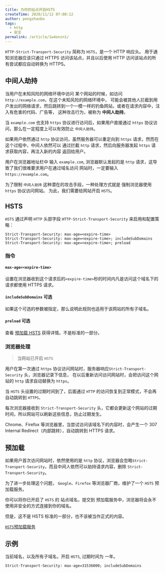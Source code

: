 ```yaml
---
title: 为你的站点开启HSTS
createTime: 2020/11/12 07:08:12
author: pengzhanbo
tags: 
  - http
  - 安全
permalink: /article/1w4onzn1/
---
```


`HTTP-Strict-Transport-Security` 简称为 `HSTS`，是一个 HTTP 响应头。
用于通知浏览器应该只通过 HTTPS 访问该站点，并且以后使用 HTTP 访问该站点的所有尝试都应自动转换为 HTTPS。

<!-- more -->

## 中间人劫持

当用户在未知风险的网络环境中访问 某个网站的时候，如访问 `http://example.com`，在这个未知风险的网络环境中，
可能会被其他人拦截到用户发出的网络请求，然后跳转到一个一模一样的钓鱼网站，或者在请求内容中，注入有危害的代码、广告等，
这种攻击行为，被称为 **中间人劫持**。

当 `example.com` 也支持 `https` 协议进行访问后，如果用户直接通过 `https` 协议访问，那么在一定程度上可以有效防止
`中间人劫持`。

如果用户依然通过 `http` 协议访问，虽然服务器可以重定向到 `https` 请求，然而在这个过程中，中间人依然可以
通过拦截 `http` 请求，然后向服务器发起 `https` 请求获取内容，再注入新的内容 返回给用户。

用户在浏览器地址栏中 输入 `example.com`, 浏览器默认发起的是 `http` 请求，这导致了我们很难要求用户在通过域名访问
网站时，一定要输入 `https://example.com`。

为了限制 `中间人劫持` 这种潜在的攻击手段，一种处理方式就是 强制浏览器使用 `https` 协议访问网站。
为此，我们需要给网站开启 `HSTS`。

## HSTS

`HSTS` 通过声明 `HTTP` 头部字段 `HTTP-Strict-Transport-Security` 来启用和配置策略：

```
Strict-Transport-Security: max-age=<expire-time>
Strict-Transport-Security: max-age=<expire-time>; includeSubDomains
Strict-Transport-Security: max-age=<expire-time>; preload
```

### 指令

#### `max-age=<expire-time>`

设置在浏览器收到这个请求后的`<expire-time>`秒的时间内凡是访问这个域名下的请求都使用 HTTPS 请求。

#### `includeSubDomains` <Badge>可选</Badge>

如果这个可选的参数被指定，那么说明此规则也适用于该网站的所有子域名。

#### `preload` <Badge>可选</Badge>

查看 [预加载 HSTS](https://www.chromium.org/hsts/) 获得详情。不是标准的一部分。

### 浏览器处理

> 当网站已开启 `HSTS`

用户在第一次通过 `https` 协议访问网站时，服务器响应`Strict-Transport-Security` 头，浏览器记录下信息，
在以后重新访问访问网站时，会把访问这个网站的 `http` 请求自动替换为 `https`。

当 `HSTS` 头设置的过期时间到了，后面通过 `HTTP` 的访问恢复到正常模式，不会再自动跳转到 `HTTPS。`

每次浏览器接收到 `Strict-Transport-Security` 头，它都会更新这个网站的过期时间，所以网站可以刷新这些信息，防止过期发生。

Chrome、Firefox 等浏览器里，当尝试访问该域名下的内容时，会产生一个 307 Internal Redirect（内部跳转），自动跳转到 HTTPS 请求。


## 预加载

如果用户首次访问网站时，依然使用的是 `http` 协议，浏览器会忽略`Strict-Transport-Security`，而且中间人依然可以劫持请求内容，删除 `Strict-Transport-Security`。

为了进一步处理这个问题， `Google`、`Firefox` 等浏览器厂商，维护了一个 `HSTS` 预加载服务。

你可以将你已开启了 `HSTS` 的 站点域名，提交到 预加载服务中，浏览器将会永不使用非安全的方式连接到你的域名。

但是，这不是 HSTS 标准的一部分，也不该被当作正式的内容。

[`HSTS`预加载服务](https://hstspreload.org/)


## 示例

当前域名，以及所有子域名，开启 `HSTS`, 过期时间为 一年。
```
Strict-Transport-Security: max-age=31536000; includeSubDomains
```
